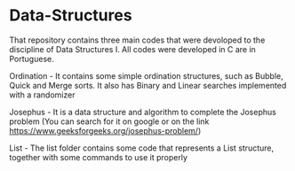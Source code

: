# Data-Structures

That repository contains three main codes that were devoloped to the discipline of Data Structures I. All codes were developed in C are in Portuguese.

Ordination - It contains some simple ordination structures, such as Bubble, Quick and Merge sorts. It also has Binary and Linear searches implemented with
a randomizer

Josephus - It is a data structure and algorithm to complete the Josephus problem (You can search for it on google or on the link https://www.geeksforgeeks.org/josephus-problem/)

List - The list folder contains some code that represents a List structure, together with some commands to use it properly
